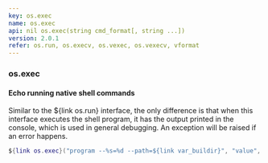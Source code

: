 ```yaml
---
key: os.exec
name: os.exec
api: nil os.exec(string cmd_format[, string ...])
version: 2.0.1
refer: os.run, os.execv, os.vexec, os.vexecv, vformat
---
```


### os.exec

#### Echo running native shell commands

Similar to the ${link os.run} interface, the only difference is that when this interface executes the shell program, it has the output printed in the console, which is used in general debugging.
An exception will be raised if an error happens.

```lua
${link os.exec}("program --%s=%d --path=${link var_buildir}", "value", 42)
```
